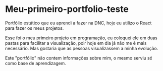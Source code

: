 # Meu-primeiro-portfolio-teste
Portfólio estático que eu aprendi a fazer na DNC, hoje eu utilizo o React para fazer os meus projetos.

Esse foi o meu primeiro projeto em programação, eu coloquei ele em duas pastas para facilitar a visualização,
poir hoje em dia já não me é mais necessário. Mas gostaria que as pessoas visualizassem a minha evolução.

Este "portfólio" não contem informações sobre mim, o mesmo serviu só como base de aprendizagem.
